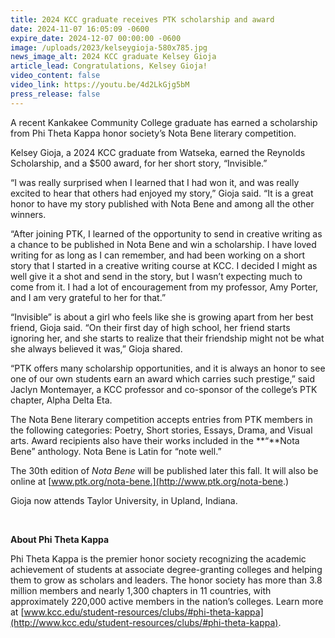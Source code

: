 ```yaml
---
title: 2024 KCC graduate receives PTK scholarship and award
date: 2024-11-07 16:05:09 -0600
expire_date: 2024-12-07 00:00:00 -0600
image: /uploads/2023/kelseygioja-580x785.jpg
news_image_alt: 2024 KCC graduate Kelsey Gioja
article_lead: Congratulations, Kelsey Gioja!
video_content: false
video_link: https://youtu.be/4d2LkGjg5bM
press_release: false
---
```

A recent Kankakee Community College graduate has earned a scholarship from Phi Theta Kappa honor society’s Nota Bene literary competition.

Kelsey Gioja, a 2024 KCC graduate from Watseka, earned the Reynolds Scholarship, and a $500 award, for her short story, “Invisible.”

“I was really surprised when I learned that I had won it, and was really excited to hear that others had enjoyed my story,” Gioja said. “It is a great honor to have my story published with Nota Bene and among all the other winners.

“After joining PTK, I learned of the opportunity to send in creative writing as a chance to be published in Nota Bene and win a scholarship. I have loved writing for as long as I can remember, and had been working on a short story that I started in a creative writing course at KCC. I decided I might as well give it a shot and send in the story, but I wasn’t expecting much to come from it. I had a lot of encouragement from my professor, Amy Porter, and I am very grateful to her for that.”

“Invisible” is about a girl who feels like she is growing apart from her best friend, Gioja said. “On their first day of high school, her friend starts ignoring her, and she starts to realize that their friendship might not be what she always believed it was,” Gioja shared.

“PTK offers many scholarship opportunities, and it is always an honor to see one of our own students earn an award which carries such prestige,” said Jaclyn Montemayer, a KCC professor and co-sponsor of the college’s PTK chapter, Alpha Delta Eta.

The Nota Bene literary competition accepts entries from PTK members in the following categories: Poetry, Short stories, Essays, Drama, and Visual arts. Award recipients also have their works included in the **“**Nota Bene” anthology. Nota Bene is Latin for “note well.”

The 30th edition of *Nota Bene* will be published later this fall. It will also be online at [www.ptk.org/nota-bene.](http://www.ptk.org/nota-bene.)

Gioja now attends Taylor University, in Upland, Indiana.

&nbsp;

**About Phi Theta Kappa**

Phi Theta Kappa is the premier honor society recognizing the academic achievement of students at associate degree-granting colleges and helping them to grow as scholars and leaders. The honor society has more than 3.8 million members and nearly 1,300 chapters in 11 countries, with approximately 220,000 active members in the nation’s colleges. Learn more at [www.kcc.edu/student-resources/clubs/#phi-theta-kappa](http://www.kcc.edu/student-resources/clubs/#phi-theta-kappa).